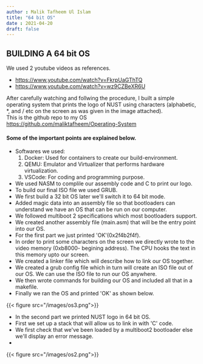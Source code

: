 ```yaml
---
author : Malik Tafheem Ul Islam
title: "64 bit OS"
date : 2021-04-20
draft: false
---
```


## BUILDING A 64 bit OS
We used 2 youtube videos as references.
* https://www.youtube.com/watch?v=FkrpUaGThTQ
* https://www.youtube.com/watch?v=wz9CZBeXR6U

After carefully watching and follwing the procedure, I built a simple operating system that prints 
the logo of NUST using characters (alphabetic, *,  and / etc on the screen as was given in the image attached).  
This is the github repo to my OS https://github.com/maliktafheem/Operating-System  
 
  
#### Some of the important points are explained below.  
* Softwares we used:
    1. Docker: Used for containers to create our build-environment.
    2. QEMU: Emulator and Virtualizer that performs hardware virtualization.
    3. VSCode: For coding and programming purpose.  
* We used NASM to complile our assembly code and C to print our logo.
* To build our final ISO file we used GRUB.
* We first build a 32 bit OS later we'll switch it to 64 bit mode.
* Added magic data into an assembly file so that bootloaders can understand we have an OS that can be run on our computer.
* We followed multiboot 2 specifications which most bootloaders support.
* We created another assembly file (main.asm) that will be the entry point into our OS.
* For the first part we just printed 'OK'(0x2f4b2f4f).
* In order to print some characters on the screen we directly wrote to the video memory (0xb8000- begining address). The CPU hooks the text in this memory upto our screen.
* We created a linker file which will describe how to link our OS together.
* We created a grub config file which in turn will create an ISO file out of our OS. We can use the ISO file to run our OS anywhere.
* We then wrote commands for building our OS and included all that in a makefile.
* Finally we ran the OS and printed 'OK' as shown below.  
  

{{< figure src="/images/os3.png">}} 
  
   
* In the second part we printed NUST logo in 64 bit OS.
* First we set up a stack that will allow us to link in with 'C' code.
* We first check that we've been loaded by a multiboot2 bootloader else we'll display an error message.
* 


{{< figure src="/images/os2.png">}} 